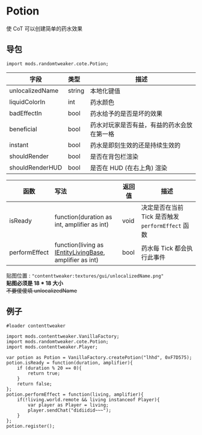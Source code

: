 # Potion

使 CoT 可以创建简单的药水效果

## 导包

```zenscrtip
import mods.randomtweaker.cote.Potion;
```

| 字段 | 类型 | 描述 |
| ---- | :-- | --- |
| unlocalizedName | string | 本地化键值 |
| liquidColorIn | int | 药水颜色 |
| badEffectIn | bool | 药水给予的是否是坏的效果 |
| beneficial | bool | 药水对玩家是否有益，有益的药水会放在第一格 |
| instant | bool | 药水是即刻生效的还是持续生效的 |
| shouldRender | bool | 是否在背包栏渲染 |
| shouldRenderHUD | bool | 是否在 HUD (在右上角) 渲染 |

| 函数 | 写法 | 返回值 | 描述 |
| --- | :--- | ------- | ---- |
| isReady | function(duration as int, amplifier as int) | void | 决定是否在当前 Tick 是否触发 `performEffect` 函数 |
| performEffect | function(living as [IEntityLivingBase](https://docs.blamejared.com/1.12/en/Vanilla/Entities/IEntityLivingBase/), amplifier as int) | bool | 药水每 Tick 都会执行此事件 |

贴图位置 : `"contenttweaker:textures/gui/unlocalizedName.png"`  
**贴图必须是 18 * 18 大小**  
~~不要傻傻填 unlocalizedName~~

## 例子

~~~zenscript
#loader contenttweaker

import mods.contenttweaker.VanillaFactory;
import mods.randomtweaker.cote.Potion;
import mods.contenttweaker.Player;

var potion as Potion = VanillaFactory.createPotion("lhhd", 0xF7D575);
potion.isReady = function(duration, amplifier){
	if (duration % 20 == 0){
		return true;
	}
	return false;
};
potion.performEffect = function(living, amplifier){
	if(!living.world.remote && living instanceof Player){
		var player as Player = living;
		player.sendChat("didiidid~~~");
	}
};
potion.register();
~~~
